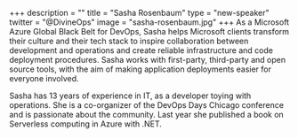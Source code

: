 +++
description = ""
title = "Sasha Rosenbaum"
type = "new-speaker"
twitter = "@DivineOps"
image = "sasha-rosenbaum.jpg"
+++
As a Microsoft Azure Global Black Belt for DevOps, Sasha helps Microsoft clients transform their culture and their tech stack to inspire collaboration between development and operations and create reliable infrastructure and code deployment procedures. Sasha works with first-party, third-party and open source tools, with the aim of making application deployments easier for everyone involved.

Sasha has 13 years of experience in IT, as a developer toying with operations. She is a co-organizer of the DevOps Days Chicago conference and is passionate about the community. Last year she published a book on Serverless computing in Azure with .NET.